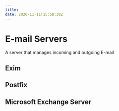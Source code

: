 ```yaml
---
title: 
date: 2020-11-11T15:58:38Z
---
```


# E-mail Servers

A server that manages incoming and outgoing E-mail

## Exim

## Postfix

## Microsoft Exchange Server

